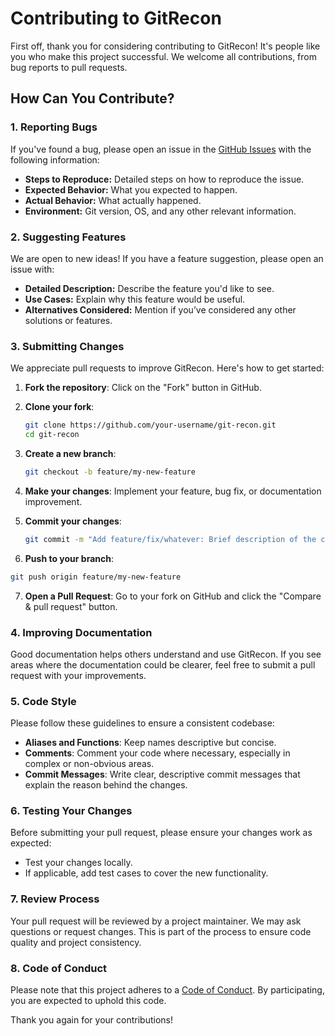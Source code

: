 # Contributing to GitRecon

First off, thank you for considering contributing to GitRecon! It's people like you who make this project successful. We welcome all contributions, from bug reports to pull requests.

## How Can You Contribute?

### 1. Reporting Bugs

If you've found a bug, please open an issue in the [GitHub Issues](https://github.com/williamthorsen/git-recon/issues) with the following information:

- **Steps to Reproduce:** Detailed steps on how to reproduce the issue.
- **Expected Behavior:** What you expected to happen.
- **Actual Behavior:** What actually happened.
- **Environment:** Git version, OS, and any other relevant information.

### 2. Suggesting Features

We are open to new ideas! If you have a feature suggestion, please open an issue with:

- **Detailed Description:** Describe the feature you'd like to see.
- **Use Cases:** Explain why this feature would be useful.
- **Alternatives Considered:** Mention if you’ve considered any other solutions or features.

### 3. Submitting Changes

We appreciate pull requests to improve GitRecon. Here's how to get started:

1. **Fork the repository**: Click on the "Fork" button in GitHub.
2. **Clone your fork**:

   ```bash
   git clone https://github.com/your-username/git-recon.git
   cd git-recon
   ```

3. **Create a new branch**:

   ```bash
   git checkout -b feature/my-new-feature
   ```

4. **Make your changes**: Implement your feature, bug fix, or documentation improvement.
5. **Commit your changes**:

   ```bash
   git commit -m "Add feature/fix/whatever: Brief description of the changes"
   ```
   
6. **Push to your branch**:

  ```bash
  git push origin feature/my-new-feature
  ```

7. **Open a Pull Request**: Go to your fork on GitHub and click the "Compare & pull request" button.

### 4. Improving Documentation

Good documentation helps others understand and use GitRecon. If you see areas where the documentation could be clearer, feel free to submit a pull request with your improvements.

### 5. Code Style

Please follow these guidelines to ensure a consistent codebase:

- **Aliases and Functions**: Keep names descriptive but concise.
- **Comments**: Comment your code where necessary, especially in complex or non-obvious areas.
- **Commit Messages**: Write clear, descriptive commit messages that explain the reason behind the changes.

### 6. Testing Your Changes

Before submitting your pull request, please ensure your changes work as expected:

- Test your changes locally.
- If applicable, add test cases to cover the new functionality.

### 7. Review Process

Your pull request will be reviewed by a project maintainer. We may ask questions or request changes. This is part of the process to ensure code quality and project consistency.

### 8. Code of Conduct

Please note that this project adheres to a [Code of Conduct](CODE_OF_CONDUCT.md). By participating, you are expected to uphold this code.

Thank you again for your contributions!
